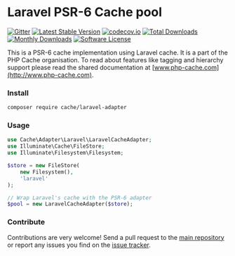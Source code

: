 # Laravel PSR-6 Cache pool
[![Gitter](https://badges.gitter.im/php-cache/cache.svg)](https://gitter.im/php-cache/cache?utm_source=badge&utm_medium=badge&utm_campaign=pr-badge)
[![Latest Stable Version](https://poser.pugx.org/cache/laravel-adapter/v/stable)](https://packagist.org/packages/cache/laravel-adapter)
[![codecov.io](https://codecov.io/github/php-cache/laravel-adapter/coverage.svg?branch=master)](https://codecov.io/github/php-cache/laravel-adapter?branch=master)
[![Total Downloads](https://poser.pugx.org/cache/laravel-adapter/downloads)](https://packagist.org/packages/cache/laravel-adapter)
[![Monthly Downloads](https://poser.pugx.org/cache/laravel-adapter/d/monthly.png)](https://packagist.org/packages/cache/laravel-adapter)
[![Software License](https://img.shields.io/badge/license-MIT-brightgreen.svg?style=flat-square)](LICENSE)

This is a PSR-6 cache implementation using Laravel cache. It is a part of the PHP Cache organisation. To read about
features like tagging and hierarchy support please read the shared documentation at [www.php-cache.com](http://www.php-cache.com).

### Install

```bash
composer require cache/laravel-adapter
```

### Usage

```php
use Cache\Adapter\Laravel\LaravelCacheAdapter;
use Illuminate\Cache\FileStore;
use Illuminate\Filesystem\Filesystem;

$store = new FileStore(
    new Filesystem(),
    'laravel'
);

// Wrap Laravel's cache with the PSR-6 adapter
$pool = new LaravelCacheAdapter($store);

```

### Contribute

Contributions are very welcome! Send a pull request to the [main repository](https://github.com/php-cache/cache) or
report any issues you find on the [issue tracker](http://issues.php-cache.com).
